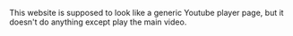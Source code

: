 This website is supposed to look like a generic Youtube player page, but it doesn't do anything except play the main video.